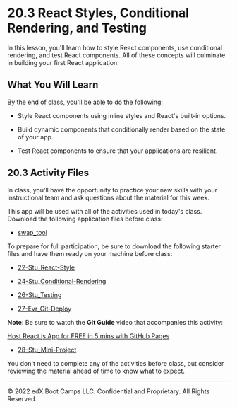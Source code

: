 # 20.3 React Styles, Conditional Rendering, and Testing
In this lesson, you'll learn how to style React components, use conditional rendering, and test React components. All of these concepts will culminate in building your first React application.

## What You Will Learn
By the end of class, you'll be able to do the following:

* Style React components using inline styles and React's built-in options.

* Build dynamic components that conditionally render based on the state of your app.

* Test React components to ensure that your applications are resilient.

## 20.3 Activity Files
In class, you'll have the opportunity to practice your new skills with your instructional team and ask questions about the material for this week.

This app will be used with all of the activities used in today's class. Download the following application files before class:

* [swap_tool](https://static.fullstack-bootcamp.com/lesson-files/20-React/swap_tool.zip)

To prepare for full participation, be sure to download the following starter files and have them ready on your machine before class:

* [22-Stu_React-Style](https://static.fullstack-bootcamp.com/lesson-files/20-React/22-Stu_React-Style.zip)

* [24-Stu_Conditional-Rendering](https://static.fullstack-bootcamp.com/lesson-files/20-React/24-Stu_Conditional-Rendering.zip)

* [26-Stu_Testing](https://static.fullstack-bootcamp.com/lesson-files/20-React/26-Stu_Testing.zip)

* [27-Evr_Git-Deploy](https://static.fullstack-bootcamp.com/lesson-files/20-React/27-Evr_Git-Deploy.zip)

**Note**: Be sure to watch the **Git Guide** video that accompanies this activity:

[Host React.js App for FREE in 5 mins with GitHub Pages](https://www.youtube.com/watch?v=2hM5viLMJpA)

* [28-Stu_Mini-Project](https://static.fullstack-bootcamp.com/lesson-files/20-React/28-Stu_Mini-Project.zip)

You don't need to complete any of the activities before class, but consider reviewing the material ahead of time to know what to expect.

---
© 2022 edX Boot Camps LLC. Confidential and Proprietary. All Rights Reserved.